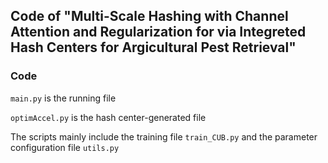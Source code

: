 ## Code of "Multi-Scale Hashing with Channel Attention and Regularization for via Integreted Hash Centers for Argicultural Pest Retrieval"

### Code

`main.py` is the running file

`optimAccel.py` is the hash center-generated file

The scripts mainly include the training file `train_CUB.py` and the parameter configuration file `utils.py`
